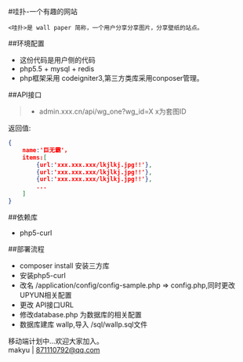 
#哇扑-一个有趣的网站

    <哇扑>是 wall paper 简称，一个用户分享分享图片，分享壁纸的站点。

##环境配置
* 这份代码是用户侧的代码
* php5.5 + mysql + redis  
* php框架采用 codeigniter3,第三方类库采用conposer管理。  
 
##API接口
> * admin.xxx.cn/api/wg_one?wg_id=X x为套图ID  

返回值:  

```json
{
    name:'巨无霸'，
    items:[
        {url:'xxx.xxx.xxx/lkjlkj.jpg!!'},
        {url:'xxx.xxx.xxx/lkjlkj.jpg!!'},
        {url:'xxx.xxx.xxx/lkjlkj.jpg!!'},
        ...
    ]
}
```

##依赖库
* php5-curl

##部署流程
* composer install 安装三方库  
* 安装php5-curl    
* 改名 /application/config/config-sample.php => config.php,同时更改UPYUN相关配置
* 更改 API接口URL
* 修改database.php 为数据库的相关配置
* 数据库建库 wallp,导入 /sql/wallp.sql文件  


移动端计划中...欢迎大家加入。  
  makyu | 871110792@qq.com
